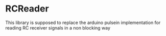 # RCReader
This library is supposed to replace the arduino pulsein implementation for reading RC receiver signals in a non blocking way
